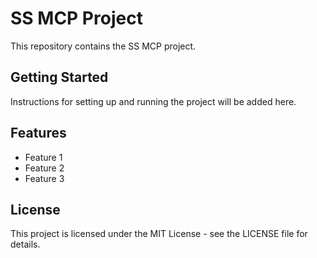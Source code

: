 # SS MCP Project

This repository contains the SS MCP project.

## Getting Started

Instructions for setting up and running the project will be added here.

## Features

- Feature 1
- Feature 2
- Feature 3

## License

This project is licensed under the MIT License - see the LICENSE file for details. 